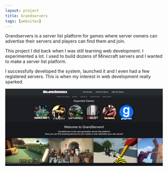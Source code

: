 ```yaml
---
layout: project
title: Grandservers
tags: [websites]
---
```


<p>Grandservers is a server list platform for games where server owners can advertise their servers and players can find them and join.</p>

<p>This project I did back when I was still learning web development. I experimented a lot. I used to build dozens of Minecraft servers and I wanted to make a server list platform.</p>

<p>I successfully developed the system, launched it and I even had a few registered servers. This is when my interest in web development really sparked.</p>

![image tooltip here](/assets/images/grandservers.png)